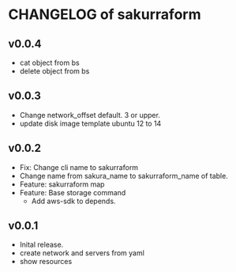 # CHANGELOG of sakurraform

## v0.0.4

- cat object from bs
- delete object from bs

## v0.0.3

- Change network_offset default. 3 or upper.
- update disk image template ubuntu 12 to 14

## v0.0.2

- Fix: Change cli name to sakurraform
- Change name from sakura_name to sakurraform_name of table.
- Feature: sakurraform map
- Feature: Base storage command
    - Add aws-sdk to depends.

## v0.0.1

- Inital release.
- create network and servers from yaml
- show resources
